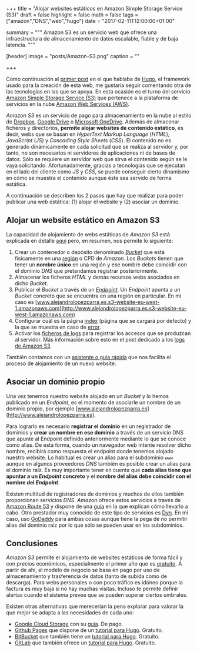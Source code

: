 +++
title = "Alojar websites estáticos en Amazon Simple Storage Service (S3)"
draft = false
highlight = false
math = false
tags = ["amazon","DNS","web","hugo"]
date = "2017-02-11T12:00:00+01:00"

summary = """
Amazon S3 es un servicio web que ofrece una infraestructura de almacenamiento de datos escalable, fiable y de baja latencia. 
"""

[header]
  image = "posts/Amazon-S3.png"
  caption = ""

+++

Como continuación al [primer post](/post/hugo/) en el que hablaba de [Hugo](https://gohugo.io), el framework usado para la creación de esta web, me gustaría seguir comentando otra de las tecnologías en las que se apoya. En esta ocasión es el turno del servicio [Amazon Simple Storage Service (S3)](http://docs.aws.amazon.com/AmazonS3/latest/dev/Welcome.html) que pertenece a la plataforma de servicios en la nube [Amazon Web Services (AWS)](https://aws.amazon.com/es/what-is-aws/).

*Amazon S3* es un servicio de pago para almacenamiento en la nube al estilo de [Dropbox](https://www.dropbox.com), [Google Drive](https://drive.google.com) o [Microsoft OneDrive](https://onedrive.live.com/about/es-es/). Además de almacenar ficheros y directorios, **permite alojar websites de contenido estático**, es decir, webs que se basan en *HyperText Markup Language* (*HTML*), *JavaScript* (*JS*) y *Cascading Style Sheets* (*CSS*). El contenido no es generado dinámicamente en cada solicitud que se realiza al servidor y, por tanto, no son necesarios ni servidores de aplicaciones ni de bases de datos. Sólo se requiere un servidor web que sirva el contenido según se le vaya solicitando. Afortunadamente, gracias a tecnologías que se ejecutan en el lado del cliente como *JS* y *CSS*, se puede conseguir cierto dinamismo en cómo se muestra el contenido aunque éste sea servido de forma estática.

A continuación se describen los 2 pasos que hay que realizar para poder publicar una web estática: (1) alojar el website y (2) asociar un dominio.

## Alojar un website estático en Amazon S3

La capacidad de alojamiento de webs estáticas de *Amazon S3* está explicada en detalle [aquí](https://docs.aws.amazon.com/AmazonS3/latest/dev/WebsiteHosting.html) pero, en resumen, nos permite lo siguiente:

1. Crear un contenedor o depósito denominado [*Bucket*](http://docs.aws.amazon.com/AmazonS3/latest/dev/UsingBucket.html) que está físicamente en una [región](http://docs.aws.amazon.com/general/latest/gr/rande.html#s3_website_region_endpoints) o CPD de *Amazon*. Los *Buckets* tienen que tener un **nombre único** en una región y ese nombre debe coincidir con el dominio *DNS* que pretandamos registrar posteriormente.
2. Almacenar los ficheros *HTML* y demás recursos webs asociados en dicho *Bucket*.
3. Publicar el *Bucket* a través de un [*Endpoint*](http://docs.aws.amazon.com/AmazonS3/latest/dev/WebsiteEndpoints.html). Un *Endpoint* apunta a un *Bucket* concreto que se encuentra en una región en particular. En mi caso es [www.alejandrolopezparra.es.s3-website-eu-west-1.amazonaws.com](http://www.alejandrolopezparra.es.s3-website-eu-west-1.amazonaws.com)
4. Configurar cuál es la página [index](https://docs.aws.amazon.com/AmazonS3/latest/dev/IndexDocumentSupport.html) (página que se cargará por defecto) y la que se muestra en caso de [error](https://docs.aws.amazon.com/AmazonS3/latest/dev/CustomErrorDocSupport.html).
5. Activar los [ficheros de logs](https://docs.aws.amazon.com/AmazonS3/latest/dev/ServerLogs.html) para registrar los accesos que se produzcan al servidor. Más información sobre esto en el post dedicado a los [logs de Amazon S3](/post/amazon_s3_logs/).

También contamos con un [asistente o guía rápida](https://console.aws.amazon.com/quickstart-website/new) que nos facilita el proceso de alojamiento de un nuevo website.

## Asociar un dominio propio

Una vez tenemos nuestro website alojado en un *Bucket* y lo hemos publicado en un *Endpoint*, es el momento de asociarle un nombre de un dominio propio, por ejemplo [www.alejandrolopezparra.es](http://www.alejandrolopezparra.es).

Para lograrlo es necesario **registrar el dominio** en un registrador de dominios y **crear un nombre en ese dominio** a través de un servicio DNS que apunte al Endpoint definido anteriormente mediante lo que se conoce como alias. De esta forma, cuando un navegador web intente resolver dicho nombre, recibirá como respuesta el endpoint donde tenemos alojado nuestro website. Lo habitual es crear un alias para el subdominio `www` aunque en algunos proveedores *DNS* también es posible crear un alias para el dominio raíz. Es muy importante tener en cuenta que **cada alias tiene que apuntar a un *Endpoint* concreto** y el **nombre del alias debe coincidir con el nombre del _Endpoint_**.

Existen multitud de registradores de dominios y muchos de ellos también proporcionan servicios *DNS*. *Amazon* ofrece estos servicios a través de [Amazon Route 53](https://aws.amazon.com/es/route53/) y dispone de una [guía](https://docs.aws.amazon.com/AmazonS3/latest/dev/website-hosting-custom-domain-walkthrough.html#root-domain-walkthrough-switch-to-route53-as-dnsprovider) en la que explican cómo llevarlo a cabo. Otro prestador muy conocido de este tipo de servicios es [Dyn](http://dyn.com). En mi caso, uso [GoDaddy](https://es.godaddy.com) para ambas cosas aunque tiene la pega de no permitir alias del dominio raíz por lo que sólo se pueden usar en los subdominios.

## Conclusiones
*Amazon S3* permite el alojamiento de websites estáticos de forma fácil y con precios económicos, especialmente el primer año que es [gratuito](https://aws.amazon.com/es/free/). A partir de ahí, el modelo de negocio se basa en pago por uso de almacenamiento y trasferencia de datos (tanto de subida como de descarga). Para webs personales o con poco tráfico es idóneo porque la factura es muy baja si no hay muchas visitas. Incluso te permite definir alertas cuando el sistema prevee que se pueden superar ciertos umbrales.

Existen otras alternativas que merecerían la pena explorar para valorar la que mejor se adapta a las necesidades de cada uno:

- [Google Cloud Storage](https://cloud.google.com/storage/) con su [guía](https://cloud.google.com/storage/docs/hosting-static-website). De pago.
- [Github Pages](https://pages.github.com) que dispone de un [tutorial para Hugo](https://gohugo.io/tutorials/github-pages-blog/). Gratuito.
- [BitBucket](https://bitbucket.org/) que también tiene un [tutorial para Hugo](https://gohugo.io/tutorials/hosting-on-bitbucket/). Gratuito.
- [GitLab](https://about.gitlab.com/) que también ofrece un [tutorial para Hugo](https://gohugo.io/tutorials/hosting-on-gitlab/). Gratuito.
